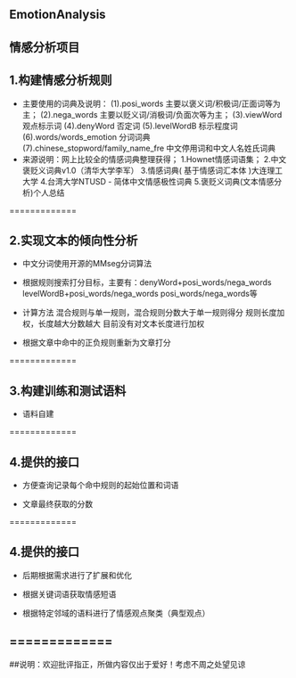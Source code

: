 ## EmotionAnalysis

情感分析项目
----------
## 1.构建情感分析规则

* 主要使用的词典及说明：
      (1).posi_words  主要以褒义词/积极词/正面词等为主；
      (2).nega_words  主要以贬义词/消极词/负面次等为主；
      (3).viewWord    观点标示词
      (4).denyWord    否定词
      (5).levelWordB  标示程度词
      (6).words/words_emotion       分词词典
	  (7).chinese_stopword/family_name_fre  中文停用词和中文人名姓氏词典
* 来源说明：网上比较全的情感词典整理获得；
      1.Hownet情感词语集；
      2.中文褒贬义词典v1.0（清华大学李军）
      3.情感词典( 基于情感词汇本体 )大连理工大学
      4.台湾大学NTUSD - 简体中文情感极性词典
      5.褒贬义词典(文本情感分析)个人总结

=============
## 2.实现文本的倾向性分析

* 中文分词使用开源的MMseg分词算法

* 根据规则搜索打分目标，主要有：denyWord+posi_words/nega_words
                                levelWordB+posi_words/nega_words
								posi_words/nega_words等
* 计算方法
        混合规则与单一规则，混合规则分数大于单一规则得分
		规则长度加权，长度越大分数越大	
        目前没有对文本长度进行加权
* 根据文章中命中的正负规则重新为文章打分

							
=============
## 3.构建训练和测试语料

* 语料自建

=============
## 4.提供的接口

* 方便查询记录每个命中规则的起始位置和词语

* 文章最终获取的分数

=============
## 4.提供的接口

* 后期根据需求进行了扩展和优化

* 根据关键词语获取情感短语

* 根据特定邻域的语料进行了情感观点聚类（典型观点）

=============
----------


##说明：欢迎批评指正，所做内容仅出于爱好！考虑不周之处望见谅

